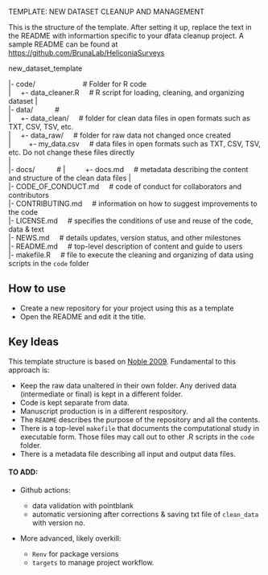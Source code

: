 TEMPLATE: NEW DATASET CLEANUP AND MANAGEMENT

This is the structure of the template. After setting it up, replace the text in the README with informartion specific to your dfata cleanup project.
A sample README can be found at https://github.com/BrunaLab/HeliconiaSurveys  


new_dataset_template  

|- code/$~~~~~~~~~~~~~~~~~~~~~~~~$# Folder for R code   
|$~~~~~$+- data_cleaner.R$~~~~~$# R script for loading, cleaning, and organizing dataset 
|   
|- data/$~~~~~~~~~~~$#   
|$~~~~~$+- data_clean/$~~~~~$# folder for clean data files in open formats such as TXT, CSV, TSV, etc.     
|$~~~~~$+- data_raw/$~~~~~$# folder for raw data not changed once created    
|$~~~~~~~~~$+- my_data.csv$~~~~~$# data files in open formats such as TXT, CSV, TSV, etc. Do not change these files directly    
|   
|- docs/$~~~~~~~~~~~$# 
|$~~~~~~~~~~$+- docs.md$~~~~~$# metadata describing the content and structure of the clean data files 
|  
|- CODE_OF_CONDUCT.md$~~~~~$# code of conduct for collaborators and contributors  
|- CONTRIBUTING.md$~~~~~$# information on how to suggest improvements to the code  
|- LICENSE.md$~~~~~$# specifies the conditions of use and reuse of the code, data & text  
|- NEWS.md$~~~~~$# details updates, version status, and other milestones  
|- README.md$~~~~~$# top-level description of content and guide to users  
|- makefile.R$~~~~~$# file to execute the cleaning and organizing of data using scripts in the `code` folder  


How to use
----------

* Create a new repository for your project using this as a template
* Open the README and edit it the title.

Key Ideas 
----------------------

This template structure is based on [Noble 2009](https://journals.plos.org/ploscompbiol/article?id=10.1371/journal.pcbi.1000424). Fundamental to this approach is:

* Keep the raw data unaltered in their own folder. Any derived data (intermediate or final) is kept in a different folder.
* Code is kept separate from data.
* Manuscript production is in a different respository.
* The `README` describes the purpose of the repository and all the contents.
* There is a top-level `makefile` that documents the computational study in executable form. Those files may call out to other .R scripts in the `code` folder.
* There is a metadata file describing all input and output data files.

#### TO ADD:

- Github actions: 
  - data validation with pointblank
  - automatic versioning after corrections & saving txt file of `clean_data ` with version no. 

- More advanced, likely overkill:
    - `Renv` for package versions
    - `targets` to manage project workflow.
